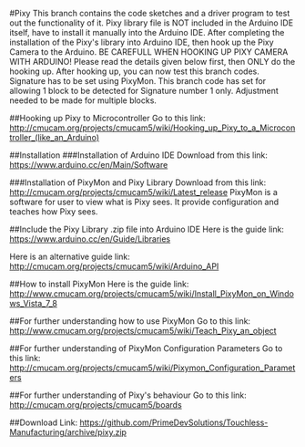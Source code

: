 #Pixy
This branch contains the code sketches and a driver program to test out the functionality of it.
Pixy library file is NOT included in the Arduino IDE itself, have to install it manually into the Arduino IDE.
After completing the installation of the Pixy's library into Arduino IDE, then hook up the Pixy Camera to the Arduino.
BE CAREFULL WHEN HOOKING UP PIXY CAMERA WITH ARDUINO! Please read the details given below first, then ONLY do the hooking up.
After hooking up, you can now test this branch codes. 
Signature has to be set using PixyMon. This branch code has set for allowing 1 block to be detected for Signature number 1 only. Adjustment needed to be made for multiple blocks.

##Hooking up Pixy to Microcontroller
Go to this link: http://cmucam.org/projects/cmucam5/wiki/Hooking_up_Pixy_to_a_Microcontroller_(like_an_Arduino)

##Installation
###Installation of Arduino IDE
Download from this link: https://www.arduino.cc/en/Main/Software

###Installation of PixyMon and Pixy Library
Download from this link: http://cmucam.org/projects/cmucam5/wiki/Latest_release
PixyMon is a software for user to view what is Pixy sees. It provide configuration and teaches how Pixy sees.

##Include the Pixy Library .zip file into Arduino IDE
Here is the guide link: https://www.arduino.cc/en/Guide/Libraries

Here is an alternative guide link: http://cmucam.org/projects/cmucam5/wiki/Arduino_API

##How to install PixyMon
Here is the guide link: http://www.cmucam.org/projects/cmucam5/wiki/Install_PixyMon_on_Windows_Vista_7_8

##For further understanding how to use PixyMon
Go to this link: http://www.cmucam.org/projects/cmucam5/wiki/Teach_Pixy_an_object

##For further understanding of PixyMon Configuration Parameters
Go to this link: http://cmucam.org/projects/cmucam5/wiki/Pixymon_Configuration_Parameters

##For further understanding of Pixy's behaviour
Go to this link: http://cmucam.org/projects/cmucam5/boards

##Download
Link: https://github.com/PrimeDevSolutions/Touchless-Manufacturing/archive/pixy.zip
